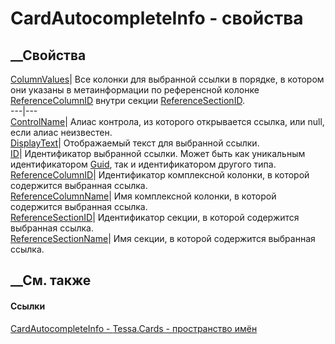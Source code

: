 # CardAutocompleteInfo - свойства
##  __Свойства
[ColumnValues](P_Tessa_Cards_CardAutocompleteInfo_ColumnValues.htm)|  Все
колонки для выбранной ссылки в порядке, в котором они указаны в метаинформации
по референсной колонке
[ReferenceColumnID](P_Tessa_Cards_CardAutocompleteInfo_ReferenceColumnID.htm)
внутри секции
[ReferenceSectionID](P_Tessa_Cards_CardAutocompleteInfo_ReferenceSectionID.htm).  
---|---  
[ControlName](P_Tessa_Cards_CardAutocompleteInfo_ControlName.htm)|  Алиас
контрола, из которого открывается ссылка, или null, если алиас неизвестен.  
[DisplayText](P_Tessa_Cards_CardAutocompleteInfo_DisplayText.htm)|
Отображаемый текст для выбранной ссылки.  
[ID](P_Tessa_Cards_CardAutocompleteInfo_ID.htm)|  Идентификатор выбранной
ссылки. Может быть как уникальным идентификатором
[Guid](https://learn.microsoft.com/dotnet/api/system.guid), так и
идентификатором другого типа.  
[ReferenceColumnID](P_Tessa_Cards_CardAutocompleteInfo_ReferenceColumnID.htm)|
Идентификатор комплексной колонки, в которой содержится выбранная ссылка.  
[ReferenceColumnName](P_Tessa_Cards_CardAutocompleteInfo_ReferenceColumnName.htm)|
Имя комплексной колонки, в которой содержится выбранная ссылка.  
[ReferenceSectionID](P_Tessa_Cards_CardAutocompleteInfo_ReferenceSectionID.htm)|
Идентификатор секции, в которой содержится выбранная ссылка.  
[ReferenceSectionName](P_Tessa_Cards_CardAutocompleteInfo_ReferenceSectionName.htm)|
Имя секции, в которой содержится выбранная ссылка.  
## __См. также
#### Ссылки
[CardAutocompleteInfo - ](T_Tessa_Cards_CardAutocompleteInfo.htm)
[Tessa.Cards - пространство имён](N_Tessa_Cards.htm)
